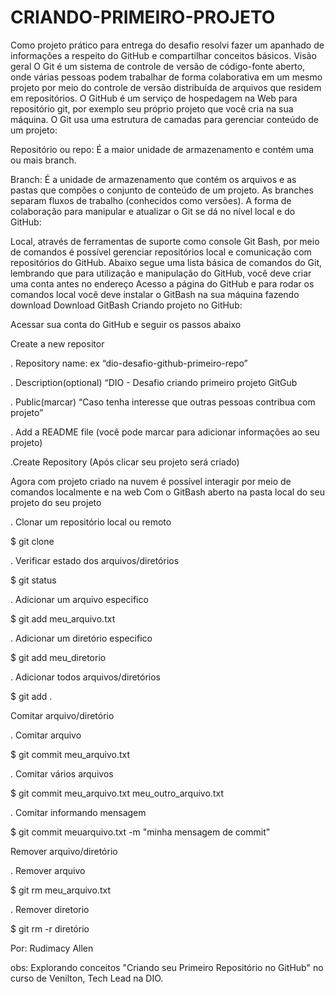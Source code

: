 # CRIANDO-PRIMEIRO-PROJETO
Como projeto prático para entrega do desafio resolvi fazer um apanhado de informações a respeito do GitHub e compartilhar conceitos básicos. Visão geral O Git é um sistema de controle de versão de código-fonte aberto, onde várias pessoas podem trabalhar de forma colaborativa em um mesmo projeto por meio do controle de versão distribuída de arquivos que residem em repositórios. O GitHub é um serviço de hospedagem na Web para repositório git, por exemplo seu próprio projeto que você cria na sua máquina. O Git usa uma estrutura de camadas para gerenciar conteúdo de um projeto:

Repositório ou repo: É a maior unidade de armazenamento e contém uma ou mais branch.

Branch: É a unidade de armazenamento que contém os arquivos e as pastas que compões o conjunto de conteúdo de um projeto. As branches separam fluxos de trabalho (conhecidos como versões). A forma de colaboração para manipular e atualizar o Git se dá no nível local e do GitHub:

Local, através de ferramentas de suporte como console Git Bash, por meio de comandos é possível gerenciar repositórios local e comunicação com repositórios do GitHub. Abaixo segue uma lista básica de comandos do Git, lembrando que para utilização e manipulação do GitHub, você deve criar uma conta antes no endereço Acesso a página do GitHub e para rodar os comandos local você deve instalar o GitBash na sua máquina fazendo download Download GitBash Criando projeto no GitHub:

Acessar sua conta do GitHub e seguir os passos abaixo

Create a new repositor

. Repository name: ex “dio-desafio-github-primeiro-repo”

. Description(optional) “DIO - Desafio criando primeiro projeto GitGub

. Public(marcar) “Caso tenha interesse que outras pessoas contribua com projeto”

. Add a README file (você pode marcar para adicionar informações ao seu projeto)

.Create Repository (Após clicar seu projeto será criado)

Agora com projeto criado na nuvem é possível interagir por meio de comandos localmente e na web Com o GitBash aberto na pasta local do seu projeto do seu projeto

. Clonar um repositório local ou remoto

$ git clone

. Verificar estado dos arquivos/diretórios

$ git status

. Adicionar um arquivo especifico

$ git add meu_arquivo.txt

. Adicionar um diretório especifico

$ git add meu_diretorio

. Adicionar todos arquivos/diretórios

$ git add .

Comitar arquivo/diretório

. Comitar arquivo

$ git commit meu_arquivo.txt

. Comitar vários arquivos

$ git commit meu_arquivo.txt meu_outro_arquivo.txt

. Comitar informando mensagem

$ git commit meuarquivo.txt -m "minha mensagem de commit"

Remover arquivo/diretório

. Remover arquivo

$ git rm meu_arquivo.txt

. Remover diretorio

$ git rm -r diretório

Por: Rudimacy Allen 

obs: Explorando conceitos "Criando seu Primeiro Repositório no GitHub" no curso de Venilton, Tech Lead na DIO.
